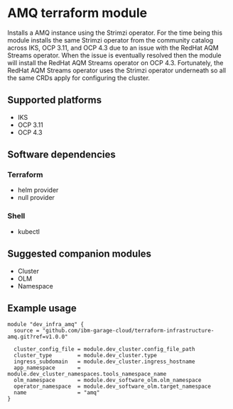 # AMQ terraform module

Installs a AMQ instance using the Strimzi operator. For the time being this module installs the 
same Strimzi operator from the community catalog across IKS, OCP 3.11, and OCP 4.3 due to an issue
with the RedHat AQM Streams operator. When the issue is eventually resolved then the module will install
the RedHat AQM Streams operator on OCP 4.3.  Fortunately, the RedHat AQM Streams operator uses the 
Strimzi operator underneath so all the same CRDs apply for configuring the cluster.

## Supported platforms

- IKS
- OCP 3.11
- OCP 4.3

## Software dependencies

### Terraform

- helm provider
- null provider

### Shell

- kubectl

## Suggested companion modules

- Cluster
- OLM
- Namespace
## Example usage

```hcl-terraform
module "dev_infra_amq" {
  source = "github.com/ibm-garage-cloud/terraform-infrastructure-amq.git?ref=v1.0.0"

  cluster_config_file = module.dev_cluster.config_file_path
  cluster_type        = module.dev_cluster.type
  ingress_subdomain   = module.dev_cluster.ingress_hostname
  app_namespace       = module.dev_cluster_namespaces.tools_namespace_name
  olm_namespace       = module.dev_software_olm.olm_namespace
  operator_namespace  = module.dev_software_olm.target_namespace
  name                = "amq"
}
```

